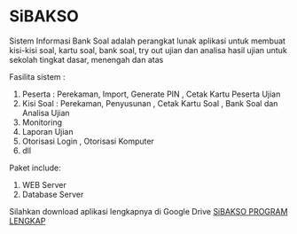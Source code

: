 # SiBAKSO
Sistem Informasi Bank Soal adalah perangkat lunak aplikasi untuk membuat kisi-kisi soal, kartu soal, bank soal, try out ujian dan analisa hasil ujian untuk sekolah tingkat dasar, menengah dan atas

Fasilita sistem :
1. Peserta : Perekaman, Import, Generate PIN , Cetak Kartu Peserta Ujian
2. Kisi Soal : Perekaman, Penyusunan , Cetak Kartu Soal , Bank Soal dan Analisa Ujian
3. Monitoring
4. Laporan Ujian
5. Otorisasi Login , Otorisasi Komputer
6. dll

Paket include:
1. WEB Server 
2. Database Server

Silahkan download aplikasi lengkapnya di Google Drive <a href="https://drive.google.com/file/d/1HkZCcyDfRMa9mFg3k4H9Z7lYBQfzr4du/view?usp=sharing">SiBAKSO PROGRAM LENGKAP</a>



